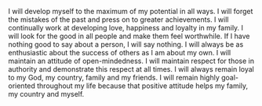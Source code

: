 I will develop myself to the maximum of my potential in all ways.
I will forget the mistakes of the past and press on to greater achievements.
I will continually work at developing love, happiness and loyalty in my family.
I will look for the good in all people and make them feel worthwhile.
If I have nothing good to say about a person, I will say nothing.
I will always be as enthusiastic about the success of others as I am about my own.
I will maintain an attitude of open-mindedness.
I will maintain respect for those in authority and demonstrate this respect at all times.
I will always remain loyal to my God, my country, family and my friends.
I will remain highly goal-oriented throughout my life because that positive attitude helps my family, my country and myself.
